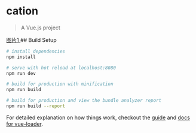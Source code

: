 # cation

> A Vue.js project
<a href="https://github.com/mhxy13867806343/vuedemo2017/blob/master/cation/001.png">
图片1
</a>
## Build Setup

``` bash
# install dependencies
npm install

# serve with hot reload at localhost:8080
npm run dev

# build for production with minification
npm run build

# build for production and view the bundle analyzer report
npm run build --report
```

For detailed explanation on how things work, checkout the [guide](http://vuejs-templates.github.io/webpack/) and [docs for vue-loader](http://vuejs.github.io/vue-loader).
